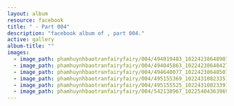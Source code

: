 ```yaml
---
layout: album
resource: facebook
title: " - Part 004"
description: "facebook album of , part 004."
active: gallery
album-title: ""
images:
  - image_path: phamhuynhbaotranfairyfairy/004/494019483_10224238648907106_7743133220432044600_n.jpg
  - image_path: phamhuynhbaotranfairyfairy/004/494045863_10224238648427094_296036396144376712_n.jpg
  - image_path: phamhuynhbaotranfairyfairy/004/494640077_10224238648507096_193381094349165979_n.jpg
  - image_path: phamhuynhbaotranfairyfairy/004/495155369_10224310823351422_2740525315392509831_n.jpg
  - image_path: phamhuynhbaotranfairyfairy/004/495155525_10224310823391423_5588906839800273009_n.jpg
  - image_path: phamhuynhbaotranfairyfairy/004/542138967_10225404363969254_2716342951552417643_n.jpg
---
```

